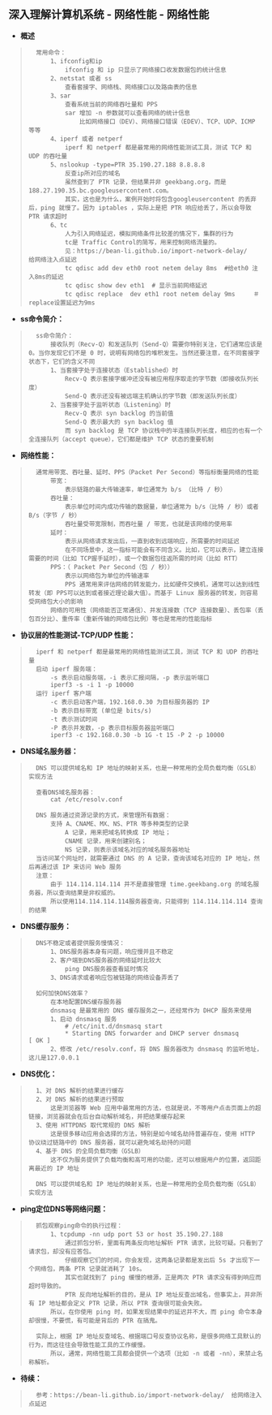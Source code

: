 ## 深入理解计算机系统 - 网络性能 - 网络性能
- **概述**
>
>       常用命令：
>           1、ifconfig和ip
>               ifconfig 和 ip 只显示了网络接口收发数据包的统计信息
>           2、netstat 或者 ss
>               查看套接字、网络栈、网络接口以及路由表的信息
>           3、sar
>               查看系统当前的网络吞吐量和 PPS
>               sar 增加 -n 参数就可以查看网络的统计信息
>                   比如网络接口（DEV）、网络接口错误（EDEV）、TCP、UDP、ICMP 等等
>           4、iperf 或者 netperf
>               iperf 和 netperf 都是最常用的网络性能测试工具，测试 TCP 和 UDP 的吞吐量
>           5、nslookup -type=PTR 35.190.27.188 8.8.8.8
>               反查ip所对应的域名
>               虽然查到了 PTR 记录，但结果并非 geekbang.org，而是188.27.190.35.bc.googleusercontent.com。
>               其实，这也是为什么，案例开始时将包含googleusercontent 的丢弃后，ping 就慢了。因为 iptables ，实际上是把 PTR 响应给丢了，所以会导致 PTR 请求超时
>           6、tc
>               人为引入网络延迟，模拟网络条件比较差的情况下，集群的行为
>               tc是 Traffic Control的简写，用来控制网络流量的。
>               见：https://bean-li.github.io/import-network-delay/   给网络注入点延迟
>               tc qdisc add dev eth0 root netem delay 8ms  #给eth0 注入8ms的延迟
>               tc qdisc show dev eth1  # 显示当前网络延迟
>               tc qdisc replace  dev eth1 root netem delay 9ms     ＃replace设置延迟为9ms
>
>
>

- **ss命令简介：**
>       ss命令简介：
>           接收队列（Recv-Q）和发送队列（Send-Q）需要你特别关注，它们通常应该是0。当你发现它们不是 0 时，说明有网络包的堆积发生。当然还要注意，在不同套接字状态下，它们的含义不同
>           1、当套接字处于连接状态（Established）时
>               Recv-Q 表示套接字缓冲还没有被应用程序取走的字节数（即接收队列长度）
>               Send-Q 表示还没有被远端主机确认的字节数（即发送队列长度）
>           2、当套接字处于监听状态（Listening）时
>               Recv-Q 表示 syn backlog 的当前值
>               Send-Q 表示最大的 syn backlog 值
>               而 syn backlog 是 TCP 协议栈中的半连接队列长度，相应的也有一个全连接队列（accept queue），它们都是维护 TCP 状态的重要机制
>
>
>

- **网络性能：**
>       通常用带宽、吞吐量、延时、PPS（Packet Per Second）等指标衡量网络的性能
>           带宽：
>               表示链路的最大传输速率，单位通常为 b/s （比特 / 秒）
>           吞吐量：
>               表示单位时间内成功传输的数据量，单位通常为 b/s（比特 / 秒）或者B/s（字节 / 秒）
>               吞吐量受带宽限制，而吞吐量 / 带宽，也就是该网络的使用率
>           延时：
>               表示从网络请求发出后，一直到收到远端响应，所需要的时间延迟
>               在不同场景中，这一指标可能会有不同含义。比如，它可以表示，建立连接需要的时间（比如 TCP握手延时），或一个数据包往返所需的时间（比如 RTT）
>           PPS：（ Packet Per Second（包 / 秒））
>               表示以网络包为单位的传输速率
>               PPS 通常用来评估网络的转发能力，比如硬件交换机，通常可以达到线性转发（即 PPS可以达到或者接近理论最大值）。而基于 Linux 服务器的转发，则容易受网络包大小的影响
>           网络的可用性（网络能否正常通信）、并发连接数（TCP 连接数量）、丢包率（丢包百分比）、重传率（重新传输的网络包比例）等也是常用的性能指标
>

- **协议层的性能测试-TCP/UDP 性能：**
>       iperf 和 netperf 都是最常用的网络性能测试工具，测试 TCP 和 UDP 的吞吐量
>       启动 iperf 服务端：
>           -s 表示启动服务端，-i 表示汇报间隔，-p 表示监听端口
>           iperf3 -s -i 1 -p 10000
>       运行 iperf 客户端
>           -c 表示启动客户端，192.168.0.30 为目标服务器的 IP
>           -b 表示目标带宽 (单位是 bits/s)
>           -t 表示测试时间
>           -P 表示并发数，-p 表示目标服务器监听端口
>           iperf3 -c 192.168.0.30 -b 1G -t 15 -P 2 -p 10000
>

- **DNS域名服务器：**
>       DNS 可以提供域名和 IP 地址的映射关系，也是一种常用的全局负载均衡（GSLB）实现方法
>
>       查看DNS域名服务器：
>           cat /etc/resolv.conf
>
>       DNS 服务通过资源记录的方式，来管理所有数据：
>           支持 A、CNAME、MX、NS、PTR 等多种类型的记录
>               A 记录，用来把域名转换成 IP 地址；
>               CNAME 记录，用来创建别名；
>               NS 记录，则表示该域名对应的域名服务器地址
>       当访问某个网址时，就需要通过 DNS 的 A 记录，查询该域名对应的 IP 地址，然后再通过该 IP 来访问 Web 服务
>       注意：
>           由于 114.114.114.114 并不是直接管理 time.geekbang.org 的域名服务器，所以查询结果是非权威的。
>           所以使用114.114.114.114服务器查询，只能得到 114.114.114.114 查询的结果
>

- **DNS缓存服务：**
>       DNS不稳定或者提供服务慢情况：
>           1、DNS服务器本身有问题，响应慢并且不稳定
>           2、客户端到DNS服务器的网络延时比较大
>               ping DNS服务器查看延时情况
>           3、DNS请求或者响应包被链路的网络设备弄丢了
>
>       如何加快DNS效率？
>           在本地配置DNS缓存服务器
>           dnsmasq 是最常用的 DNS 缓存服务之一，还经常作为 DHCP 服务来使用
>           1、启动 dnsmasq 服务
>               # /etc/init.d/dnsmasq start
>               * Starting DNS forwarder and DHCP server dnsmasq                    [ OK ]
>           2、修改 /etc/resolv.conf，将 DNS 服务器改为 dnsmasq 的监听地址，这儿是127.0.0.1
>

- **DNS优化：**
>       1、对 DNS 解析的结果进行缓存
>       2、对 DNS 解析的结果进行预取
>           这是浏览器等 Web 应用中最常用的方法，也就是说，不等用户点击页面上的超链接，浏览器就会在后台自动解析域名，并把结果缓存起来
>       3、使用 HTTPDNS 取代常规的 DNS 解析
>           这是很多移动应用会选择的方法，特别是如今域名劫持普遍存在，使用 HTTP 协议绕过链路中的 DNS 服务器，就可以避免域名劫持的问题
>       4、基于 DNS 的全局负载均衡（GSLB）
>           这不仅为服务提供了负载均衡和高可用的功能，还可以根据用户的位置，返回距离最近的 IP 地址
>
>       DNS 可以提供域名和 IP 地址的映射关系，也是一种常用的全局负载均衡（GSLB）实现方法
>

- **ping定位DNS等网络问题：**
>       抓包观察ping命令的执行过程：
>           1、tcpdump -nn udp port 53 or host 35.190.27.188
>               通过抓包分析，里面有两条反向地址解析 PTR 请求，比较可疑。只看到了请求包，却没有应答包。
>               仔细观察它们的时间，你会发现，这两条记录都是发出后 5s 才出现下一个网络包，两条 PTR 记录就消耗了 10s。
>               其实也就找到了 ping 缓慢的根源，正是两次 PTR 请求没有得到响应而超时导致的。
>               PTR 反向地址解析的目的，是从 IP 地址反查出域名，但事实上，并非所有 IP 地址都会定义 PTR 记录，所以 PTR 查询很可能会失败。
>           所以，在你使用 ping 时，如果发现结果中的延迟并不大，而 ping 命令本身却很慢，不要慌，有可能是背后的 PTR 在搞鬼。
>
>       实际上，根据 IP 地址反查域名、根据端口号反查协议名称，是很多网络工具默认的行为，而这往往会导致性能工具的工作缓慢。
>           所以，通常，网络性能工具都会提供一个选项（比如 -n 或者 -nn），来禁止名称解析。
>
>
>
>
>

- **待续：**
>       参考：https://bean-li.github.io/import-network-delay/  给网络注入点延迟
>
>
>
>
>
>
>
>
>
>
>
>
>
>
>
>
>
>
>
>
>
>
